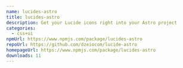 ```yaml
---
name: lucides-astro
title: lucides-astro
description: Get your Lucide icons right into your Astro project
categories:
  - css+ui
npmUrl: https://www.npmjs.com/package/lucides-astro
repoUrl: https://github.com/dzeiocom/lucide-astro
homepageUrl: https://www.npmjs.com/package/lucides-astro
downloads: 11
---
```

